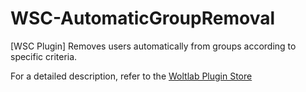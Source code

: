 # WSC-AutomaticGroupRemoval
[WSC Plugin] Removes users automatically from groups according to specific criteria.

For a detailed description, refer to the [Woltlab Plugin Store](https://pluginstore.woltlab.com/file/6825-automatische-benutzergruppen-entfernung/)
